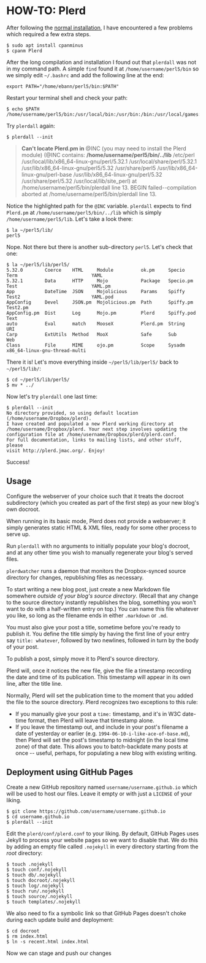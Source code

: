 # HOW-TO: Plerd

After following the [normal installation](https://github.com/jmacdotorg/plerd), I have encountered a few problems which required a few extra steps.

```
$ sudo apt install cpanminus
$ cpanm Plerd
```

After the long compilation and installation I found out that `plerdall` was not in my command path. A simple `find` found it at `/home/username/perl5/bin` so we simply edit `~/.bashrc` and add the following line at the end:

```
export PATH="/home/ebann/perl5/bin:$PATH"
```

Restart your terminal shell and check your path:

```
$ echo $PATH
/home/username/perl5/bin:/usr/local/bin:/usr/bin:/bin:/usr/local/games:/usr/games
```

Try `plerdall` again:

`$ plerdall --init`

>**Can't locate Plerd.pm in** @INC (you may need to install the Plerd module) (@INC contains: **/home/username/perl5/bin/../lib** /etc/perl /usr/local/lib/x86_64-linux-gnu/perl/5.32.1 /usr/local/share/perl/5.32.1 /usr/lib/x86_64-linux-gnu/perl5/5.32 /usr/share/perl5 /usr/lib/x86_64-linux-gnu/perl-base /usr/lib/x86_64-linux-gnu/perl/5.32 /usr/share/perl/5.32 /usr/local/lib/site_perl) at /home/username/perl5/bin/plerdall line 13.
BEGIN failed--compilation aborted at /home/username/perl5/bin/plerdall line 13.

Notice the highlighted path for the `@INC` variable. `plerdall` expects to find `Plerd.pm` at `/home/username/perl5/bin/../lib` which is simply `/home/username/perl5/lib`. Let's take a look there:

```
$ la ~/perl5/lib/
perl5
```

Nope. Not there but there is another sub-directory `perl5`. Let's check that one:

```
$ la ~/perl5/lib/perl5/
5.32.0        Coerce    HTML     Module          ok.pm     Specio      Term                           YAML
5.32.1        Data      HTTP     Mojo            Package   Specio.pm   Test                           YAML.pm
App           DateTime  JSON     Mojolicious     Params    Spiffy      Test2                          YAML.pod
AppConfig     Devel     JSON.pm  Mojolicious.pm  Path      Spiffy.pm   Test2.pm
AppConfig.pm  Dist      Log      Mojo.pm         Plerd     Spiffy.pod  Text
auto          Eval      match    MooseX          Plerd.pm  String      URI
Carp          ExtUtils  Method   MooX            Safe      Sub         Web
Class         File      MIME     ojo.pm          Scope     Sysadm      x86_64-linux-gnu-thread-multi
```

There it is! Let's move everything inside `~/perl5/lib/perl5/` back to `~/perl5/lib/`:

```
$ cd ~/perl5/lib/perl5/
$ mv * ../
```

Now let's try `plerdall` one last time:

```
$ plerdall --init
No directory provided, so using default location
(/home/username/Dropbox/plerd).
I have created and populated a new Plerd working directory at
/home/username/Dropbox/plerd. Your next step involves updating the
configuration file at /home/username/Dropbox/plerd/plerd.conf.
For full documentation, links to mailing lists, and other stuff, please
visit http://plerd.jmac.org/. Enjoy!
```

Success!

## Usage

Configure the webserver of your choice such that it treats the docroot subdirectory (which you created as part of the first step) as your new blog's own docroot.

When running in its basic mode, Plerd does not provide a webserver; it simply generates static HTML & XML files, ready for some other process to serve up.

Run `plerdall` with no arguments to initially populate your blog's docroot, and at any other time you wish to manually regenerate your blog's served files.

`plerdwatcher` runs a daemon that monitors the Dropbox-synced source directory for changes, republishing files as necessary.

To start writing a new blog post, just create a new Markdown file somewhere *outside of your blog's source directory*. (Recall that any change to the source directory instantly republishes the blog, something you won't want to do with a half-written entry on top.) You can name this file whatever you like, so long as the filename ends in either `.markdown` or `.md`.

You must also give your post a title, sometime before you're ready to publish it. You define the title simply by having the first line of your entry say `title: whatever`, followed by two newlines, followed in turn by the body of your post.

To publish a post, simply move it to Plerd's source directory.

Plerd will, once it notices the new file, give the file a timestamp recording the date and time of its publication. This timestamp will appear in its own line, after the title line.

Normally, Plerd will set the publication time to the moment that you added the file to the source directory. Plerd recognizes two exceptions to this rule:

- If you manually give your post a `time:` timestamp, and it's in W3C date-time format, then Plerd will leave that timestamp alone.
- If you leave the timestamp out, and include in your post's filename a date of yesterday or earlier (e.g. `1994-06-10-i-like-ace-of-base.md`), then Plerd will set the post's timestamp to midnight (in the local time zone) of that date. This allows you to batch-backdate many posts at once -- useful, perhaps, for populating a new blog with existing writing.

## Deployment using GitHub Pages

Create a new GitHub repository named `username/username.github.io` which will be used to host our files. Leave it empty or with just a `LICENSE` of your liking.

```
$ git clone https://github.com/username/username.github.io
$ cd username.github.io
$ plerdall --init
```

Edit the `plerd/conf/plerd.conf` to your liking. By default, GitHub Pages uses Jekyll to process your website pages so we want to disable that. We do this by adding an empty file called `.nojekyll` in every directory starting from the *root* directory:

```
$ touch .nojekyll
$ touch conf/.nojekyll
$ touch db/.nojekyll
$ touch docroot/.nojekyll
$ touch log/.nojekyll
$ touch run/.nojekyll
$ touch source/.nojekyll
$ touch templates/.nojekyll
```

We also need to fix a symbolic link so that GitHub Pages doesn't choke during each update build and deployment:

```
$ cd docroot
$ rm index.html
$ ln -s recent.html index.html
```

Now we can stage and push our changes

